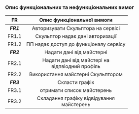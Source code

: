 ### Опис функціональних та нефункціональних вимог

|     FR    |              Опис функціональної вимоги             |
|:---------:|:---------------------------------------------------:|
| **_FR1_** |          Авторизувати Скульптора на сервісі         |
|   FR1.1   |           Скульптор надає дані авторизації          |
|   FR1.2   |        ПП надає доступ до функціоналу сервісу       |
| **_FR2_** |              Надати дані від майстерні              |
|   FR2.1   | Надати дані від майстері на <br>відпвіодний профіль |
|   FR2.2   |          Використання майстерні Скульптором         |
| **_FR3_** |                    Скласти графік                   |
|   FR3.1   |              отримати список майстерень             |
|   FR3.2   |    Складання графіку відвідування <br>майстерень    |